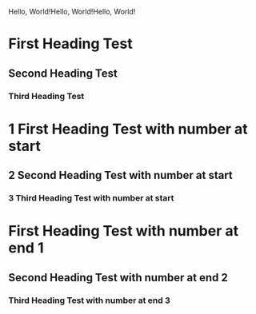 Hello, World!Hello, World!Hello, World!


# First Heading Test
## Second Heading Test
### Third Heading Test
# 1 First Heading Test with number at start
## 2 Second Heading Test with number at start
### 3 Third Heading Test with number at start
# First Heading Test with number at end 1
## Second Heading Test with number at end 2
### Third Heading Test with number at end 3
